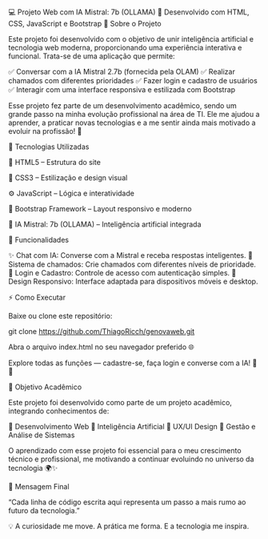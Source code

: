 💻 Projeto Web com IA Mistral: 7b (OLLAMA)
🚀 Desenvolvido com HTML, CSS, JavaScript e Bootstrap
🧠 Sobre o Projeto

Este projeto foi desenvolvido com o objetivo de unir inteligência artificial e tecnologia web moderna, proporcionando uma experiência interativa e funcional.
Trata-se de uma aplicação que permite:

✅ Conversar com a IA Mistral 2.7b (fornecida pela OLAM)
✅ Realizar chamados com diferentes prioridades
✅ Fazer login e cadastro de usuários
✅ Interagir com uma interface responsiva e estilizada com Bootstrap

Esse projeto fez parte de um desenvolvimento acadêmico, sendo um grande passo na minha evolução profissional na área de TI.
Ele me ajudou a aprender, a praticar novas tecnologias e a me sentir ainda mais motivado a evoluir na profissão! 💪

🧩 Tecnologias Utilizadas

🧱 HTML5 – Estrutura do site

🎨 CSS3 – Estilização e design visual

⚙️ JavaScript – Lógica e interatividade

💠 Bootstrap Framework – Layout responsivo e moderno

🤖 IA Mistral: 7b (OLLAMA) – Inteligência artificial integrada

📂 Funcionalidades

✨ Chat com IA: Converse com a Mistral e receba respostas inteligentes.
🧾 Sistema de chamados: Crie chamados com diferentes níveis de prioridade.
🔐 Login e Cadastro: Controle de acesso com autenticação simples.
📱 Design Responsivo: Interface adaptada para dispositivos móveis e desktop.

⚡ Como Executar

Baixe ou clone este repositório:

git clone https://github.com/ThiagoRicch/genovaweb.git

Abra o arquivo index.html no seu navegador preferido 🌐

Explore todas as funções — cadastre-se, faça login e converse com a IA! 🤖💬

🎯 Objetivo Acadêmico

Este projeto foi desenvolvido como parte de um projeto acadêmico, integrando conhecimentos de:

📘 Desenvolvimento Web
📗 Inteligência Artificial
📙 UX/UI Design
📒 Gestão e Análise de Sistemas

O aprendizado com esse projeto foi essencial para o meu crescimento técnico e profissional, me motivando a continuar evoluindo no universo da tecnologia 🌍✨

💬 Mensagem Final

“Cada linha de código escrita aqui representa um passo a mais rumo ao futuro da tecnologia.”

💡 A curiosidade me move. A prática me forma. E a tecnologia me inspira.
